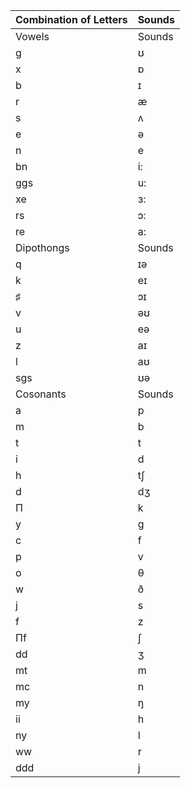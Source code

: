 Combination of Letters|Sounds
---|---
Vowels|Sounds
g|ʊ
x|ɒ
b|ɪ
r|æ
s|ʌ
e|ə
n|e
bn|i:
ggs|u:
xe|ɜ:
rs|ɔ:
re|a:
Dipothongs|Sounds
q|ɪə
k|eɪ
♯|ɔɪ
v|əʊ
u|eə
z|aɪ
l|aʊ
sgs|ʊə
Cosonants|Sounds
a|p
m|b
t|t
i|d
h|tʃ
d|dʒ
Π|k
y|g
c|f
p|v
o|θ
w|ð
j|s
f|z
Πf|ʃ
dd|ʒ
mt|m
mc|n
my|ŋ
ii|h
ny|l
ww|r
ddd|j